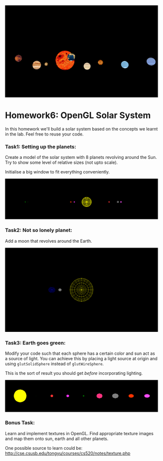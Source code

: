![Markdown](manual_images/solar.PNG)

# Homework6: OpenGL Solar System

In this homework we'll build a solar system based on the concepts we learnt in the lab. Feel free to reuse your code.

### Task1: Setting up the planets:

Create a model of the solar system with 8 planets revolving around the Sun. Try to show some level of relative sizes (not upto scale).

Initialise a big window to fit everything conveniently.

![Markdown](manual_images/3.png)

### Task2: Not so lonely planet:

Add a moon that revolves around the Earth.

![Markdown](manual_images/w.png)

### Task3: Earth goes green:

Modify your code such that each sphere has a certain color and sun act as a source of light. You can achieve this by placing a light source at origin and using `glutSolidSphere` instead of `glutWireSphere`.

This is the sort of result you should get *before* incorporating lighting.

![Markdown](manual_images/sol.png)

### Bonus Task:

Learn and implement textures in OpenGL. Find appropriate texture images and map them onto sun, earth and all other planets.

One possible source to learn could be: http://cse.csusb.edu/tongyu/courses/cs520/notes/texture.php

